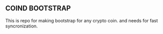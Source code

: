 <h2>COIND BOOTSTRAP</h2>
<p>
   This is repo for making bootstrap for any crypto coin. and needs for fast syncronization.
</p>
